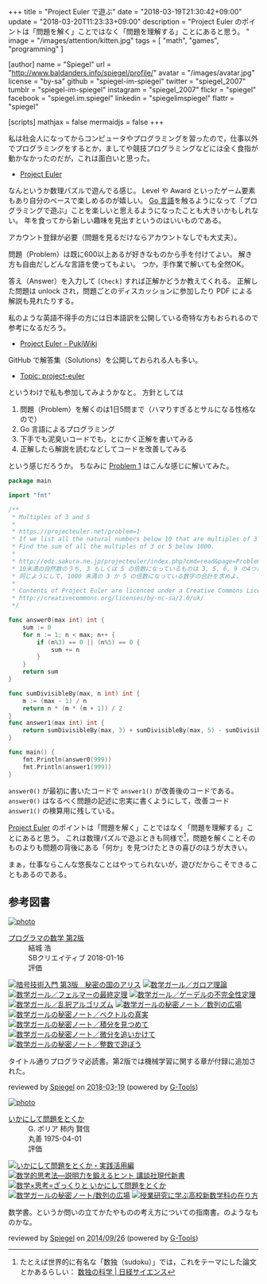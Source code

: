 +++
title = "Project Euler で遊ぶ"
date = "2018-03-19T21:30:42+09:00"
update = "2018-03-20T11:23:33+09:00"
description = "Project Euler のポイントは「問題を解く」ことではなく「問題を理解する」ことにあると思う。 "
image = "/images/attention/kitten.jpg"
tags        = [ "math", "games", "programming" ]

[author]
  name      = "Spiegel"
  url       = "http://www.baldanders.info/spiegel/profile/"
  avatar    = "/images/avatar.jpg"
  license   = "by-sa"
  github    = "spiegel-im-spiegel"
  twitter   = "spiegel_2007"
  tumblr    = "spiegel-im-spiegel"
  instagram = "spiegel_2007"
  flickr    = "spiegel"
  facebook  = "spiegel.im.spiegel"
  linkedin  = "spiegelimspiegel"
  flattr    = "spiegel"

[scripts]
  mathjax = false
  mermaidjs = false
+++

私は社会人になってからコンピュータやプログラミングを習ったので，仕事以外でプログラミングをするとか，ましてや競技プログラミングなどには全く食指が動かなかったのだが，これは面白いと思った。

- [Project Euler]

なんというか数理パズルで遊んでる感じ。
Level や Award といったゲーム要素もあり自分のペースで楽しめるのが嬉しい。
[Go 言語]を触るようになって「プログラミングで遊ぶ」ことを楽しいと思えるようになったことも大きいかもしれない。
年を食ってから新しい趣味を見出すというのはいいものである。

アカウント登録が必要（問題を見るだけならアカウントなしでも大丈夫）。

問題（Problem）は既に600以上あるが好きなものから手を付けてよい。
解き方も自由だしどんな言語を使ってもよい。
つか，手作業で解いても全然OK。

答え（Answer）を入力して `[Check]` すれば正解かどうか教えてくれる。
正解した問題は unlock され，問題ごとのディスカッションに参加したり PDF による解説も見れたりする。

私のような英語不得手の方には日本語訳を公開している奇特な方もおられるので参考になるだろう。

- [Project Euler - PukiWiki](http://odz.sakura.ne.jp/projecteuler/index.php?Project%20Euler)

GitHub で解答集（Solutions）を公開しておられる人も多い。

- [Topic: project-euler](https://github.com/topics/project-euler)

というわけで私も参加してみようかなと。
方針としては

1. 問題（Problem）を解くのは1日5問まで（ハマりすぎるとサルになる性格なので）
2. Go 言語によるプログラミング
3. 下手でも泥臭いコードでも，とにかく正解を書いてみる
4. 正解したら解説を読むなどしてコードを改善してみる

という感じだろうか。
ちなみに [Problem 1](https://projecteuler.net/problem=1 "Problem 1 - Project Euler") はこんな感じに解いてみた。

```go
package main

import "fmt"

/**
 * Multiples of 3 and 5
 *
 * https://projecteuler.net/problem=1
 * If we list all the natural numbers below 10 that are multiples of 3 or 5, we get 3, 5, 6 and 9. The sum of these multiples is 23.
 * Find the sum of all the multiples of 3 or 5 below 1000.
 *
 * http://odz.sakura.ne.jp/projecteuler/index.php?cmd=read&page=Problem%201
 * 10未満の自然数のうち, 3 もしくは 5 の倍数になっているものは 3, 5, 6, 9 の4つがあり, これらの合計は 23 になる.
 * 同じようにして, 1000 未満の 3 か 5 の倍数になっている数字の合計を求めよ.
 *
 * Contents of Project Euler are licenced under a Creative Commons Licence: Attribution-NonCommercial-ShareAlike 2.0 UK: England & Wales.
 * http://creativecommons.org/licenses/by-nc-sa/2.0/uk/
 */

func answer0(max int) int {
    sum := 0
    for n := 1; n < max; n++ {
        if (n%3) == 0 || (n%5) == 0 {
            sum += n
        }
    }
    return sum
}

func sumDivisibleBy(max, n int) int {
    m := (max - 1) / n
    return n * (m * (m + 1)) / 2
}
func answer1(max int) int {
    return sumDivisibleBy(max, 3) + sumDivisibleBy(max, 5) - sumDivisibleBy(max, 3*5)
}

func main() {
    fmt.Println(answer0(999))
    fmt.Println(answer1(999))
}
```

`answer0()` が最初に書いたコードで `answer1()` が改善後のコードである。
`answer0()` はなるべく問題の記述に忠実に書くようにして，改善コード `answer1()` の検算用に残している。

[Project Euler] のポイントは「問題を解く」ことではなく「問題を理解する」ことにあると思う。
これは数理パズルで遊ぶときも同様で[^sudoku1]，問題を解くことそのものよりも問題の背後にある「何か」を見つけたときの喜びのほうが大きい。

[^sudoku1]: たとえば世界的に有名な「数独（sudoku）」では，これをテーマにした論文とかあるらしい： [数独の科学 | 日経サイエンス](http://www.nikkei-science.com/page/magazine/0609/sudoku.html)

まぁ，仕事ならこんな悠長なことはやってられないが，遊びだからこそできることもあるのである。


[Project Euler]: https://projecteuler.net/
[Go 言語]: https://golang.org/ "The Go Programming Language"

## 参考図書

<div class="hreview" ><a class="item url" href="http://www.amazon.co.jp/exec/obidos/ASIN/B079JLW5YN/baldandersinf-22/"><img src="https://images-fe.ssl-images-amazon.com/images/I/51QDhrqqEtL._SL160_.jpg" alt="photo" class="photo"  /></a><dl ><dt class="fn"><a class="item url" href="http://www.amazon.co.jp/exec/obidos/ASIN/B079JLW5YN/baldandersinf-22/">プログラマの数学 第2版</a></dt><dd>結城 浩 </dd><dd>SBクリエイティブ 2018-01-16</dd><dd>評価<abbr class="rating" title="5"><img src="http://g-images.amazon.com/images/G/01/detail/stars-5-0.gif" alt="" /></abbr> </dd></dl><p class="similar"><a href="http://www.amazon.co.jp/exec/obidos/ASIN/B015643CPE/baldandersinf-22/" target="_top"><img src="http://images.amazon.com/images/P/B015643CPE.09._SCTHUMBZZZ_.jpg"  alt="暗号技術入門 第3版　秘密の国のアリス"  /></a> <a href="http://www.amazon.co.jp/exec/obidos/ASIN/B00L0PDMK4/baldandersinf-22/" target="_top"><img src="http://images.amazon.com/images/P/B00L0PDMK4.09._SCTHUMBZZZ_.jpg"  alt="数学ガール／ガロア理論"  /></a> <a href="http://www.amazon.co.jp/exec/obidos/ASIN/B00I8AT1CM/baldandersinf-22/" target="_top"><img src="http://images.amazon.com/images/P/B00I8AT1CM.09._SCTHUMBZZZ_.jpg"  alt="数学ガール／フェルマーの最終定理"  /></a> <a href="http://www.amazon.co.jp/exec/obidos/ASIN/B00I8AT1D6/baldandersinf-22/" target="_top"><img src="http://images.amazon.com/images/P/B00I8AT1D6.09._SCTHUMBZZZ_.jpg"  alt="数学ガール／ゲーデルの不完全性定理"  /></a> <a href="http://www.amazon.co.jp/exec/obidos/ASIN/B00I8AT1FO/baldandersinf-22/" target="_top"><img src="http://images.amazon.com/images/P/B00I8AT1FO.09._SCTHUMBZZZ_.jpg"  alt="数学ガール／乱択アルゴリズム"  /></a> <a href="http://www.amazon.co.jp/exec/obidos/ASIN/B00W6NCLL0/baldandersinf-22/" target="_top"><img src="http://images.amazon.com/images/P/B00W6NCLL0.09._SCTHUMBZZZ_.jpg"  alt="数学ガールの秘密ノート／数列の広場"  /></a> <a href="http://www.amazon.co.jp/exec/obidos/ASIN/B018VE46YW/baldandersinf-22/" target="_top"><img src="http://images.amazon.com/images/P/B018VE46YW.09._SCTHUMBZZZ_.jpg"  alt="数学ガールの秘密ノート／ベクトルの真実"  /></a> <a href="http://www.amazon.co.jp/exec/obidos/ASIN/B073F45B97/baldandersinf-22/" target="_top"><img src="http://images.amazon.com/images/P/B073F45B97.09._SCTHUMBZZZ_.jpg"  alt="数学ガールの秘密ノート／積分を見つめて"  /></a> <a href="http://www.amazon.co.jp/exec/obidos/ASIN/B00Y9EYOIW/baldandersinf-22/" target="_top"><img src="http://images.amazon.com/images/P/B00Y9EYOIW.09._SCTHUMBZZZ_.jpg"  alt="数学ガールの秘密ノート／微分を追いかけて"  /></a> <a href="http://www.amazon.co.jp/exec/obidos/ASIN/B00L0PDMJ0/baldandersinf-22/" target="_top"><img src="http://images.amazon.com/images/P/B00L0PDMJ0.09._SCTHUMBZZZ_.jpg"  alt="数学ガールの秘密ノート／整数で遊ぼう"  /></a> </p>
<p class="description">タイトル通りプログラマ必読書。第2版では機械学習に関する章が付録に追加された。</p>
<p class="gtools" >reviewed by <a href='#maker' class='reviewer'>Spiegel</a> on <abbr class="dtreviewed" title="2018-03-19">2018-03-19</abbr> (powered by <a href="http://www.goodpic.com/mt/aws/index.html" >G-Tools</a>)</p>
</div>

<div class="hreview" ><a class="item url" href="http://www.amazon.co.jp/exec/obidos/ASIN/4621045938/baldandersinf-22/"><img src="http://ecx.images-amazon.com/images/I/51XGP8AFX2L._SL160_.jpg" alt="photo" class="photo"  /></a><dl ><dt class="fn"><a class="item url" href="http://www.amazon.co.jp/exec/obidos/ASIN/4621045938/baldandersinf-22/">いかにして問題をとくか</a></dt><dd>G. ポリア 柿内 賢信 </dd><dd>丸善 1975-04-01</dd><dd>評価<abbr class="rating" title="4"><img src="http://g-images.amazon.com/images/G/01/detail/stars-4-0.gif" alt="" /></abbr> </dd></dl><p class="similar"><a href="http://www.amazon.co.jp/exec/obidos/ASIN/4621085298/baldandersinf-22/" target="_top"><img src="http://images.amazon.com/images/P/4621085298.09._SCTHUMBZZZ_.jpg"  alt="いかにして問題をとくか・実践活用編"  /></a> <a href="http://www.amazon.co.jp/exec/obidos/ASIN/4061497863/baldandersinf-22/" target="_top"><img src="http://images.amazon.com/images/P/4061497863.09._SCTHUMBZZZ_.jpg"  alt="数学的思考法―説明力を鍛えるヒント  講談社現代新書"  /></a> <a href="http://www.amazon.co.jp/exec/obidos/ASIN/462108819X/baldandersinf-22/" target="_top"><img src="http://images.amazon.com/images/P/462108819X.09._SCTHUMBZZZ_.jpg"  alt="数学×思考=ざっくりと  いかにして問題をとくか"  /></a> <a href="http://www.amazon.co.jp/exec/obidos/ASIN/4797375698/baldandersinf-22/" target="_top"><img src="http://images.amazon.com/images/P/4797375698.09._SCTHUMBZZZ_.jpg"  alt="数学ガールの秘密ノート/数列の広場"  /></a> <a href="http://www.amazon.co.jp/exec/obidos/ASIN/4185086180/baldandersinf-22/" target="_top"><img src="http://images.amazon.com/images/P/4185086180.09._SCTHUMBZZZ_.jpg"  alt="授業研究に学ぶ高校新数学科の在り方"  /></a> </p>
<p class="description" >数学書。というか問いの立てかたやものの考え方についての指南書。のようなものかな。</p>
<p class="gtools" >reviewed by <a href="#maker" class="reviewer">Spiegel</a> on <abbr class="dtreviewed" title="2014-09-26">2014/09/26</abbr> (powered by <a href="http://www.goodpic.com/mt/aws/index.html">G-Tools</a>)</p>
</div>

